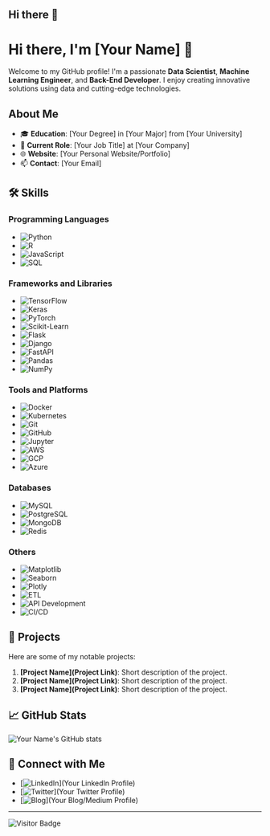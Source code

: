 ## Hi there 👋

<!--
**salah-0/salah-0** is a ✨ _special_ ✨ repository because its `README.md` (this file) appears on your GitHub profile.

Here are some ideas to get you started:

- 🔭 I’m currently working on ...
- 🌱 I’m currently learning ...
- 👯 I’m looking to collaborate on ...
- 🤔 I’m looking for help with ...
- 💬 Ask me about ...
- 📫 How to reach me: ...
- 😄 Pronouns: ...
- ⚡ Fun fact: ...
-->
# Hi there, I'm [Your Name] 👋

Welcome to my GitHub profile! I'm a passionate **Data Scientist**, **Machine Learning Engineer**, and **Back-End Developer**. I enjoy creating innovative solutions using data and cutting-edge technologies.

## About Me

- 🎓 **Education**: [Your Degree] in [Your Major] from [Your University]
- 💼 **Current Role**: [Your Job Title] at [Your Company]
- 🌐 **Website**: [Your Personal Website/Portfolio]
- 📫 **Contact**: [Your Email]

## 🛠️ Skills

### Programming Languages
- ![Python](https://img.shields.io/badge/Python-3670A0?style=for-the-badge&logo=python&logoColor=ffdd54)
- ![R](https://img.shields.io/badge/R-276DC3?style=for-the-badge&logo=r&logoColor=white)
- ![JavaScript](https://img.shields.io/badge/JavaScript-323330?style=for-the-badge&logo=javascript&logoColor=F7DF1E)
- ![SQL](https://img.shields.io/badge/SQL-005C84?style=for-the-badge&logo=database&logoColor=white)

### Frameworks and Libraries
- ![TensorFlow](https://img.shields.io/badge/TensorFlow-FF6F00?style=for-the-badge&logo=tensorflow&logoColor=white)
- ![Keras](https://img.shields.io/badge/Keras-D00000?style=for-the-badge&logo=keras&logoColor=white)
- ![PyTorch](https://img.shields.io/badge/PyTorch-EE4C2C?style=for-the-badge&logo=pytorch&logoColor=white)
- ![Scikit-Learn](https://img.shields.io/badge/Scikit--Learn-F7931E?style=for-the-badge&logo=scikit-learn&logoColor=white)
- ![Flask](https://img.shields.io/badge/Flask-000000?style=for-the-badge&logo=flask&logoColor=white)
- ![Django](https://img.shields.io/badge/Django-092E20?style=for-the-badge&logo=django&logoColor=white)
- ![FastAPI](https://img.shields.io/badge/FastAPI-005571?style=for-the-badge&logo=fastapi&logoColor=white)
- ![Pandas](https://img.shields.io/badge/Pandas-2C2D72?style=for-the-badge&logo=pandas&logoColor=white)
- ![NumPy](https://img.shields.io/badge/NumPy-013243?style=for-the-badge&logo=numpy&logoColor=white)

### Tools and Platforms
- ![Docker](https://img.shields.io/badge/Docker-2496ED?style=for-the-badge&logo=docker&logoColor=white)
- ![Kubernetes](https://img.shields.io/badge/Kubernetes-326CE5?style=for-the-badge&logo=kubernetes&logoColor=white)
- ![Git](https://img.shields.io/badge/Git-F05032?style=for-the-badge&logo=git&logoColor=white)
- ![GitHub](https://img.shields.io/badge/GitHub-181717?style=for-the-badge&logo=github&logoColor=white)
- ![Jupyter](https://img.shields.io/badge/Jupyter-F37626?style=for-the-badge&logo=jupyter&logoColor=white)
- ![AWS](https://img.shields.io/badge/Amazon%20AWS-232F3E?style=for-the-badge&logo=amazon-aws&logoColor=white)
- ![GCP](https://img.shields.io/badge/Google%20Cloud-4285F4?style=for-the-badge&logo=google-cloud&logoColor=white)
- ![Azure](https://img.shields.io/badge/Microsoft%20Azure-0078D4?style=for-the-badge&logo=microsoft-azure&logoColor=white)

### Databases
- ![MySQL](https://img.shields.io/badge/MySQL-4479A1?style=for-the-badge&logo=mysql&logoColor=white)
- ![PostgreSQL](https://img.shields.io/badge/PostgreSQL-316192?style=for-the-badge&logo=postgresql&logoColor=white)
- ![MongoDB](https://img.shields.io/badge/MongoDB-47A248?style=for-the-badge&logo=mongodb&logoColor=white)
- ![Redis](https://img.shields.io/badge/Redis-DC382D?style=for-the-badge&logo=redis&logoColor=white)

### Others
- ![Matplotlib](https://img.shields.io/badge/Matplotlib-3776AB?style=for-the-badge&logo=python&logoColor=white)
- ![Seaborn](https://img.shields.io/badge/Seaborn-3776AB?style=for-the-badge&logo=python&logoColor=white)
- ![Plotly](https://img.shields.io/badge/Plotly-3F4F75?style=for-the-badge&logo=plotly&logoColor=white)
- ![ETL](https://img.shields.io/badge/ETL-FF6347?style=for-the-badge&logo=databricks&logoColor=white)
- ![API Development](https://img.shields.io/badge/API-00897B?style=for-the-badge&logo=fastapi&logoColor=white)
- ![CI/CD](https://img.shields.io/badge/CI%2FCD-42A5F5?style=for-the-badge&logo=github-actions&logoColor=white)

## 🚀 Projects

Here are some of my notable projects:

1. **[Project Name](Project Link)**: Short description of the project.
2. **[Project Name](Project Link)**: Short description of the project.
3. **[Project Name](Project Link)**: Short description of the project.

## 📈 GitHub Stats

![Your Name's GitHub stats](https://github-readme-stats.vercel.app/api?username=yourusername&show_icons=true&theme=radical)

## 🔗 Connect with Me

- [![LinkedIn](https://img.shields.io/badge/LinkedIn-0A66C2?style=for-the-badge&logo=linkedin&logoColor=white)](Your LinkedIn Profile)
- [![Twitter](https://img.shields.io/badge/Twitter-1DA1F2?style=for-the-badge&logo=twitter&logoColor=white)](Your Twitter Profile)
- [![Blog](https://img.shields.io/badge/Blog-000000?style=for-the-badge&logo=medium&logoColor=white)](Your Blog/Medium Profile)

---

![Visitor Badge](https://visitor-badge.laobi.icu/badge?page_id=yourusername.yourusername)
